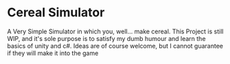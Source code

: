 # Cereal Simulator
 
A Very Simple Simulator in which you, well... make cereal. 
This Project is still WIP, and it's sole purpose is to satisfy my dumb humour and learn the basics of unity and c#.
Ideas are of course welcome, but I cannot guarantee if they will make it into the game

